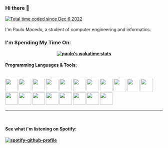 ### Hi there 👋
<a href="https://wakatime.com/@73f6e716-fa7d-428a-8710-3a49a7406e9e"><img src="https://wakatime.com/badge/user/73f6e716-fa7d-428a-8710-3a49a7406e9e.svg" alt="Total time coded since Dec 6 2022" /></a> <br/>
<br/>
I'm Paulo Macedo, a student of computer engineering and informatics.  
<b r/>

<div align="center">
<h3 align="left">I'm Spending My Time On:</h3>

[![paulo's wakatime stats](https://github-readme-stats.vercel.app/api/wakatime?username=PauloMacedo&langs_count=6)](https://wakatime.com/@PauloMacedo)
</div>

  <h4> Programming Languages & Tools: </h4>
<div style="display: inline_block" ><br>
  <img height="40em" width="40em" src="https://cdn.jsdelivr.net/gh/devicons/devicon/icons/go/go-original-wordmark.svg" />
  <img height="40em" width="40em" src="https://cdn.jsdelivr.net/gh/devicons/devicon/icons/c/c-original.svg" />
  <img height="40em" width="40em" src="https://cdn.jsdelivr.net/gh/devicons/devicon/icons/cplusplus/cplusplus-original.svg" />
  <img height="40em" width="40em" src="https://cdn.jsdelivr.net/gh/devicons/devicon/icons/csharp/csharp-original.svg" />
  <img height="40em" width="40em" src="https://cdn.jsdelivr.net/gh/devicons/devicon/icons/java/java-original.svg" />
  <img height="40em" width="40em" src="https://cdn.jsdelivr.net/gh/devicons/devicon/icons/javascript/javascript-original.svg" />
  <img height="40em" width="40em" src="https://cdn.jsdelivr.net/gh/devicons/devicon/icons/python/python-original.svg" />
  <img height="40em" width="40em" src="https://cdn.jsdelivr.net/gh/devicons/devicon/icons/bash/bash-original.svg" />
  <img height="40em" width="40em" src="https://cdn.jsdelivr.net/gh/devicons/devicon/icons/linux/linux-original.svg" />
  <img height="40em" width="40em" src="https://cdn.jsdelivr.net/gh/devicons/devicon/icons/vim/vim-original.svg" />
  <img height="40em" width="40em" src="https://cdn.jsdelivr.net/gh/devicons/devicon/icons/git/git-original.svg" />
  <img height="40em" width="40em" src="https://cdn.jsdelivr.net/gh/devicons/devicon/icons/html5/html5-original.svg" />
  <img height="40em" width="40em" src="https://cdn.jsdelivr.net/gh/devicons/devicon/icons/css3/css3-original.svg" />
  <img height="40em" width="40em" src="https://cdn.jsdelivr.net/gh/devicons/devicon/icons/flask/flask-original.svg" />  
  <img height="40em" width="40em" src="https://cdn.jsdelivr.net/gh/devicons/devicon/icons/jquery/jquery-original.svg" />
  <img height="40em" width="40em" src="https://cdn.jsdelivr.net/gh/devicons/devicon/icons/sqlite/sqlite-original.svg" />
  <img height="40em" width="40em" src="https://cdn.jsdelivr.net/gh/devicons/devicon/icons/matlab/matlab-original.svg" />
  <img height="40em" width="40em" src="https://cdn.jsdelivr.net/gh/devicons/devicon/icons/arduino/arduino-original.svg" />
  <img height="40em" width="40em" src="https://cdn.jsdelivr.net/gh/devicons/devicon/icons/ubuntu/ubuntu-plain.svg" />
  
 
  
  
                

</div>
  
 ---
 
<br />
  
<h4> See what i'm listening on Spotify: </h4>
  
  [![spotify-github-profile](https://spotify-github-profile.vercel.app/api/view?uid=paulomacsrm13&cover_image=true&theme=novatorem&bar_color=4fb14e&bar_color_cover=false)](https://spotify-github-profile.vercel.app/api/view?uid=paulomacsrm13&redirect=true)
  
